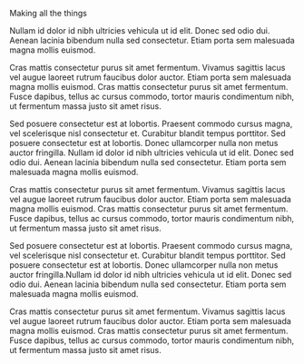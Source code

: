 Making all the things

Nullam id dolor id nibh ultricies vehicula ut id elit. Donec sed odio dui. Aenean lacinia bibendum nulla sed consectetur. Etiam porta sem malesuada magna mollis euismod.

Cras mattis consectetur purus sit amet fermentum. Vivamus sagittis lacus vel augue laoreet rutrum faucibus dolor auctor. Etiam porta sem malesuada magna mollis euismod. Cras mattis consectetur purus sit amet fermentum. Fusce dapibus, tellus ac cursus commodo, tortor mauris condimentum nibh, ut fermentum massa justo sit amet risus.

Sed posuere consectetur est at lobortis. Praesent commodo cursus magna, vel scelerisque nisl consectetur et. Curabitur blandit tempus porttitor. Sed posuere consectetur est at lobortis. Donec ullamcorper nulla non metus auctor fringilla.
Nullam id dolor id nibh ultricies vehicula ut id elit. Donec sed odio dui. Aenean lacinia bibendum nulla sed consectetur. Etiam porta sem malesuada magna mollis euismod.

Cras mattis consectetur purus sit amet fermentum. Vivamus sagittis lacus vel augue laoreet rutrum faucibus dolor auctor. Etiam porta sem malesuada magna mollis euismod. Cras mattis consectetur purus sit amet fermentum. Fusce dapibus, tellus ac cursus commodo, tortor mauris condimentum nibh, ut fermentum massa justo sit amet risus.

Sed posuere consectetur est at lobortis. Praesent commodo cursus magna, vel scelerisque nisl consectetur et. Curabitur blandit tempus porttitor. Sed posuere consectetur est at lobortis. Donec ullamcorper nulla non metus auctor fringilla.Nullam id dolor id nibh ultricies vehicula ut id elit. Donec sed odio dui. Aenean lacinia bibendum nulla sed consectetur. Etiam porta sem malesuada magna mollis euismod.

Cras mattis consectetur purus sit amet fermentum. Vivamus sagittis lacus vel augue laoreet rutrum faucibus dolor auctor. Etiam porta sem malesuada magna mollis euismod. Cras mattis consectetur purus sit amet fermentum. Fusce dapibus, tellus ac cursus commodo, tortor mauris condimentum nibh, ut fermentum massa justo sit amet risus.

